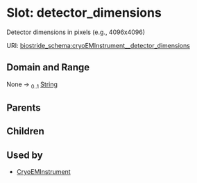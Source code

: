 
# Slot: detector_dimensions

Detector dimensions in pixels (e.g., 4096x4096)

URI: [biostride_schema:cryoEMInstrument__detector_dimensions](https://w3id.org/biostride/schema/cryoEMInstrument__detector_dimensions)


## Domain and Range

None &#8594;  <sub>0..1</sub> [String](types/String.md)

## Parents


## Children


## Used by

 * [CryoEMInstrument](CryoEMInstrument.md)
